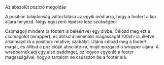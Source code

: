 ﻿Az abszolút pozíció megoldás

A position tulajdonság változtatása az egyik mód arra, hogy a footert a lap aljára helyezd. Négy egyszerű lépésre lesz szükséged:

Csomagolj mindent (a footert is beleértve) egy divbe.
Célozd meg ezt a csomagolót (wrapper), és állítsd a minimális magasságát 100vh-ra, illetve alkalmazd rá a position: relative; szabályt.
Utána célozd meg a footert magát, és állítsd a pozícióját absolute-ra, majd mozgasd a wrapper aljára.
A wrappernek adj egy alsó paddinget, ez legyen egyenlő a footer magasságával, hogy a tartalom ne csússzon be a footer alá.
